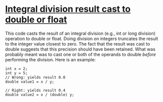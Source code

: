 # [Integral division result cast to double or float](https://spotbugs.readthedocs.io/en/latest/bugDescriptions.html#ICAST_IDIV_CAST_TO_DOUBLE)

This code casts the result of an integral division (e.g., int or long division)
operation to double or float.
Doing division on integers truncates the result
to the integer value closest to zero. The fact that the result
was cast to double suggests that this precision should have been retained.
What was probably meant was to cast one or both of the operands to
double _before_ performing the division.  Here is an example:

    int x = 2;
    int y = 5;
    // Wrong: yields result 0.0
    double value1 = x / y;

    // Right: yields result 0.4
    double value2 = x / (double) y;